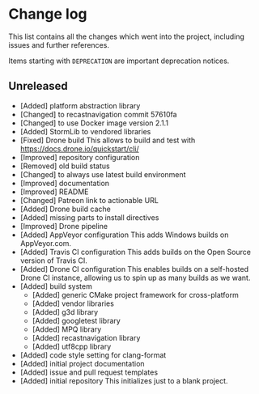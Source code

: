 # Change log

This list contains all the changes which went into the project, including issues
and further references.

Items starting with `DEPRECATION` are important deprecation notices.

## Unreleased

-   [Added] platform abstraction library
-   [Changed] to recastnavigation commit 57610fa
-   [Changed] to use Docker image version 2.1.1
-   [Added] StormLib to vendored libraries
-   [Fixed] Drone build
    This allows to build and test with <https://docs.drone.io/quickstart/cli/>
-   [Improved] repository configuration
-   [Removed] old build status
-   [Changed] to always use latest build environment
-   [Improved] documentation
-   [Improved] README
-   [Changed] Patreon link to actionable URL
-   [Added] Drone build cache
-   [Added] missing parts to install directives
-   [Improved] Drone pipeline
-   [Added] AppVeyor configuration
    This adds Windows builds on AppVeyor.com.
-   [Added] Travis CI configuration
    This adds builds on the Open Source version of Travis CI.
-   [Added] Drone CI configuration
    This enables builds on a self-hosted Drone CI instance, allowing us to
    spin up as many builds as we want.
-   [Added] build system
    -   [Added] generic CMake project framework for cross-platform
    -   [Added] vendor libraries
    -   [Added] g3d library
    -   [Added] googletest library
    -   [Added] MPQ library
    -   [Added] recastnavigation library
    -   [Added] utf8cpp library
-   [Added] code style setting for clang-format
-   [Added] initial project documentation
-   [Added] issue and pull request templates
-   [Added] initial repository
    This initializes just to a blank project.
